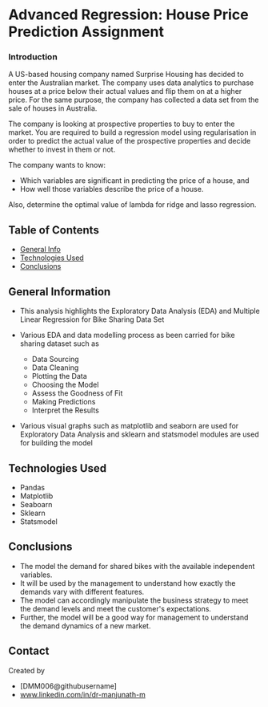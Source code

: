 # Advanced Regression: House Price Prediction Assignment
### Introduction
A US-based housing company named Surprise Housing has decided to enter the Australian market. The company uses data analytics to purchase houses at a price below their actual values and flip them on at a higher price. For the same purpose, the company has collected a data set from the sale of houses in Australia.

The company is looking at prospective properties to buy to enter the market. You are required to build a regression model using regularisation in order to predict the actual value of the prospective properties and decide whether to invest in them or not.

The company wants to know:
- Which variables are significant in predicting the price of a house, and
- How well those variables describe the price of a house.

Also, determine the optimal value of lambda for ridge and lasso regression.

## Table of Contents
* [General Info](#general-information)
* [Technologies Used](#technologies-used)
* [Conclusions](#conclusions)

<!-- You can include any other section that is pertinent to your problem -->

## General Information
- This analysis highlights the Exploratory Data Analysis (EDA) and Multiple Linear Regression  for Bike Sharing Data Set
- Various EDA and data modelling process as been carried for bike sharing dataset such as
    - Data Sourcing
    - Data Cleaning
    - Plotting the Data
    - Choosing the Model
    - Assess the Goodness of Fit
    - Making Predictions
    - Interpret the Results

- Various visual graphs such as matplotlib and seaborn are used for Exploratory Data Analysis and sklearn and statsmodel modules are used for building the model 
<!-- You don't have to answer all the questions - just the ones relevant to your project. -->

<!-- You don't have to answer all the questions - just the ones relevant to your project. -->


## Technologies Used
- Pandas
- Matplotlib
- Seaboarn
- Sklearn
- Statsmodel

## Conclusions
- The model the demand for shared bikes with the available independent variables. 
- It will be used by the management to understand how exactly the demands vary with different features. 
- The model can accordingly manipulate the business strategy to meet the demand levels and meet the customer's expectations. 
- Further, the model will be a good way for management to understand the demand dynamics of a new market. 

<!-- As the libraries versions keep on changing, it is recommended to mention the version of library used in this project -->

## Contact
Created by
- [DMM006@githubusername] 
- www.linkedin.com/in/dr-manjunath-m


<!-- Optional -->
<!-- ## License -->
<!-- This project is open source and available under the [... License](). -->

<!-- You don't have to include all sections - just the one's relevant to your project -->
